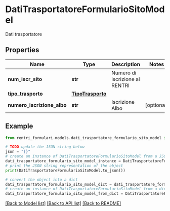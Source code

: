 # DatiTrasportatoreFormularioSitoModel

Dati trasportatore

## Properties

Name | Type | Description | Notes
------------ | ------------- | ------------- | -------------
**num_iscr_sito** | **str** | Numero di iscrizione al RENTRI | 
**tipo_trasporto** | [**TipoTrasporto**](TipoTrasporto.md) |  | 
**numero_iscrizione_albo** | **str** | Iscrizione Albo | [optional] 

## Example

```python
from rentri_formulari.models.dati_trasportatore_formulario_sito_model import DatiTrasportatoreFormularioSitoModel

# TODO update the JSON string below
json = "{}"
# create an instance of DatiTrasportatoreFormularioSitoModel from a JSON string
dati_trasportatore_formulario_sito_model_instance = DatiTrasportatoreFormularioSitoModel.from_json(json)
# print the JSON string representation of the object
print(DatiTrasportatoreFormularioSitoModel.to_json())

# convert the object into a dict
dati_trasportatore_formulario_sito_model_dict = dati_trasportatore_formulario_sito_model_instance.to_dict()
# create an instance of DatiTrasportatoreFormularioSitoModel from a dict
dati_trasportatore_formulario_sito_model_from_dict = DatiTrasportatoreFormularioSitoModel.from_dict(dati_trasportatore_formulario_sito_model_dict)
```
[[Back to Model list]](../README.md#documentation-for-models) [[Back to API list]](../README.md#documentation-for-api-endpoints) [[Back to README]](../README.md)


